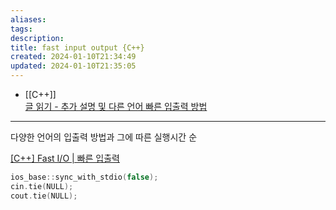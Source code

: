 ```yaml
---
aliases: 
tags: 
description:
title: fast input output {C++}
created: 2024-01-10T21:34:49
updated: 2024-01-10T21:35:05
---
```

- [[C++]]  
[글 읽기 - 추가 설명 및 다른 언어 빠른 입출력 방법](https://www.acmicpc.net/board/view/22716)
---
다양한 언어의 입출력 방법과 그에 따른 실행시간 순

[[C++] Fast I/O | 빠른 입출력](https://dad-rock.tistory.com/737)

```cpp
ios_base::sync_with_stdio(false);
cin.tie(NULL);
cout.tie(NULL);
```
